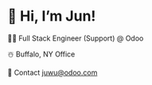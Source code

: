 # 👋 Hi, I’m Jun!
👨‍💻 Full Stack Engineer (Support) @ Odoo

☃️ Buffalo, NY Office

📧 Contact juwu@odoo.com
